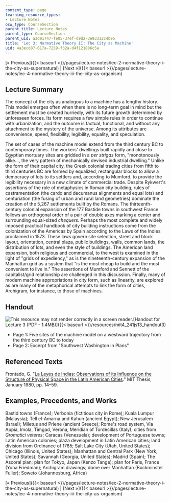 ```yaml
---
content_type: page
learning_resource_types:
- Lecture Notes
ocw_type: CourseSection
parent_title: Lecture Notes
parent_type: CourseSection
parent_uid: a3d91747-fe05-37ef-d9d2-3e93312c4b95
title: 'Lec 3: Normative Theory II: The City as Machine'
uid: 4a3ecd87-617a-7259-f32a-d4f121886c5a
---
```


[« Previous]({{< baseurl >}}/pages/lecture-notes/lec-2-normative-theory-i-the-city-as-supernatural) | [Next »]({{< baseurl >}}/pages/lecture-notes/lec-4-normative-theory-iii-the-city-as-organism)

Lecture Summary
---------------

The concept of the city as analogous to a machine has a lengthy history. This model emerges often when there is no long-term goal in mind but the settlement must be created hurriedly, with its future growth determined by unforeseen forces. Its form requires a few simple rules in order to continue with urbanization, and the outcome is factual, functional, and without any attachment to the mystery of the universe. Among its attributes are convenience, speed, flexibility, legibility, equality, and speculation.

The set of cases of the machine model extend from the third century BC to contemporary times. The workers' dwellings built rapidly and close to Egyptian mortuary sites are gridded in a _per strigas_ form, "monotonously alike…, the very pattern of mechanically devised industrial dwelling." Unlike the form of their capital city, the Greek colonial trading cities from fifth to third centuries BC are formed by equalized, rectangular blocks to allow a democracy of lots to its settlers and, according to Mumford, to provide the legibility necessary in a new climate of commercial trade. Despite Rykwert's assertions of the role of metaphysics in Roman city building, rules of castramentation (the cardo and decumanus alignments and equal lots) and centuriation (the fusing of urban and rural land geometries) dominate the creation of the 5,267 settlements built by the Romans. The thirteenth-century colonial expansion of the 177 Bastide towns in southwest France follows an orthogonal order of a pair of double axes marking a center and surrounding equal-sized _chequers_. Perhaps the most complete and widely imposed practical handbook of city building instructions come from the colonization of the Americas by Spain according to the Laws of the Indies proclaimed in 1573. These laws govern site selection, street and block layout, orientation, central plaza, public buildings, walls, common lands, the distribution of lots, and even the style of buildings. The American land expansion, both religious and commercial, to the west is examined in the light of "grids of expediency," as is the nineteenth-century expansion of the Manhattan grid as a system that "is the most cheap to build and the most convenient to live in." The assertions of Mumford and Sennett of the capitalist/grid relationship are challenged in this discussion. Finally, many of modern machine appropriations in city form, such as linearity, are explored as are many of the metaphorical attempts to link the form of cities, Archigram, for instance, to those of machines.

Handout
-------

![This resource may not render correctly in a screen reader.](/images/inacessible.gif)[Handout for Lecture 3 (PDF - 1.4MB)]({{< baseurl >}}/resources/mit4_241js13_handout3)

*   Page 1: Five sites of the machine model on a westward trajectory from the third century BC to today
*   Page 2: Excerpt from "Southwest Washington in Plans"

Referenced Texts
----------------

Frontado, G. "[La Leyes de Indias: Observations of its Influence on the Structure of Physical Space in the Latin American Cities](http://dspace.mit.edu/handle/1721.1/16063)." MIT Thesis, January 1980, pp. 14–59.

Examples, Precedents, and Works
-------------------------------

Bastid towns (France); Verbonia (fictitious city in Rome); Kuala Lumpur (Malaysia); Tell el-Amarna and Kahun (ancient Egypt); New Jerusalem (Israel); Miletus and Priene (ancient Greece); Rome's road system, Via Appia, Imola, Timgad, Verona, Meridian of Tordecillas (Italy); cities from _Gromatici veteres_; Caracas (Venezuela); development of Portuguese towns; Latin American colonies; plaza development in Latin American cities; land division from Ordinance of 1785; Salt Lake City (Utah, United States); Chicago (Illinois, United States); Manhattan and Central Park (New York, United States); Savannah (Georgia, United States); Madrid (Spain); The Ascoral plan; plan for Tokyo, Japan (Kenzo Tange); plan for Paris, France (Yona Friedman); Archigram drawings; dome over Manhattan (Buckminster Fuller); Soweto (Johannesburg, Africa)

[« Previous]({{< baseurl >}}/pages/lecture-notes/lec-2-normative-theory-i-the-city-as-supernatural) | [Next »]({{< baseurl >}}/pages/lecture-notes/lec-4-normative-theory-iii-the-city-as-organism)